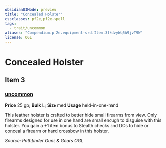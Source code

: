 ```yaml
---
obsidianUIMode: preview
title: "Concealed Holster"
cssclasses: pf2e,pf2e-spell
tags:
  - trait/uncommon
aliases: "Compendium.pf2e.equipment-srd.Item.3fHdvyWq5A9jvT9W"
license: OGL
---
```

# Concealed Holster
## Item 3
### [uncommon](uncommon "Uncommon Rarity Trait")


**Price** 25 gp; 
**Bulk** L; **Size** med
**Usage** held-in-one-hand

This leather holster is crafted to better hide small firearms from view. Only firearms designed for use in one hand are small enough to disguise with this holster. You gain a +1 item bonus to Stealth checks and DCs to hide or conceal a firearm or hand crossbow in this holster.

*Source: Pathfinder Guns & Gears*
*OGL*
